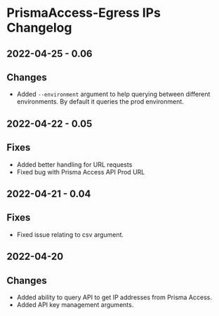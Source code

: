 # PrismaAccess-Egress IPs Changelog
## 2022-04-25 - 0.06
## Changes
* Added `--environment` argument to help querying between different environments. By default it queries the prod environment.


## 2022-04-22 - 0.05
## Fixes
* Added better handling for URL requests
* Fixed bug with Prisma Access API Prod URL

## 2022-04-21 - 0.04
## Fixes
* Fixed issue relating to csv argument.


## 2022-04-20
## Changes
* Added ability to query API to get IP addresses from Prisma Access.
* Added API key management arguments.
